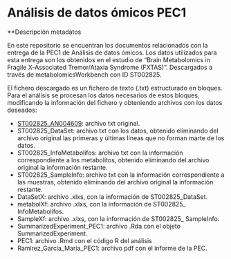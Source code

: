 # Análisis de datos ómicos PEC1

**Descripción metadatos 

En este repositorio se encuentran los documentos relacionados con la entrega de la PEC1 de Análisis de datos ómicos. Los datos utilizados para esta entrega son los obtenidos en el estudio de “Brain Metabolomics in Fragile X-Associated Tremor/Ataxia Syndrome (FXTAS)”. Descargados a través de metabolomicsWorkbench con ID ST002825. 

El fichero descargado es un fichero de texto (.txt) estructurado en bloques. Para el análisis se procesan los datos necesarios de estos bloques, modificando la información del fichero y obteniendo archivos con los datos deseados: 
-	[ST002825_AN004609](docs/ST002825_AN004609.txt): archivo txt original.
-	ST002825_DataSet: archivo txt  con los datos, obtenido eliminando del archivo original las primeras y últimas líneas que no forman marte de los datos. 
-	ST002825_InfoMetabolifos: archivo txt con la información correspondiente a los metabolitos, obtenido eliminando del archivo original la información restante.
-	ST002825_SampleInfo: archivo txt con la información correspondiente a las muestras, obtenido eliminando del archivo original la información restante.
-	DataSetX: archivo .xlxs, con la información de ST002825_DataSet.
-	metabolXf: archivo .xlxs, con la información de ST002825_ InfoMetabolifos.
-	SampleXf: archivo .xlxs, con la información de ST002825_ SampleInfo.
-	SummarizedExperiment_PEC1: archivo .Rda con el objeto SummarizedExperiment.
-	PEC1: archivo .Rmd con el código R del análisis
-	Ramirez_Garcia_Maria_PEC1: archivo pdf con el informe de la PEC.
